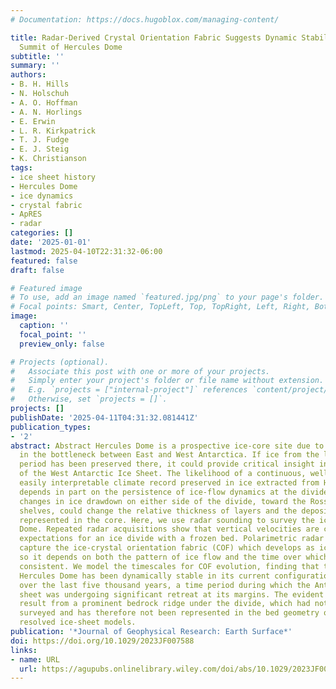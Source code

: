 ```yaml
---
# Documentation: https://docs.hugoblox.com/managing-content/

title: Radar-Derived Crystal Orientation Fabric Suggests Dynamic Stability at the
  Summit of Hercules Dome
subtitle: ''
summary: ''
authors:
- B. H. Hills
- N. Holschuh
- A. O. Hoffman
- A. N. Horlings
- E. Erwin
- L. R. Kirkpatrick
- T. J. Fudge
- E. J. Steig
- K. Christianson
tags:
- ice sheet history
- Hercules Dome
- ice dynamics
- crystal fabric
- ApRES
- radar
categories: []
date: '2025-01-01'
lastmod: 2025-04-10T22:31:32-06:00
featured: false
draft: false

# Featured image
# To use, add an image named `featured.jpg/png` to your page's folder.
# Focal points: Smart, Center, TopLeft, Top, TopRight, Left, Right, BottomLeft, Bottom, BottomRight.
image:
  caption: ''
  focal_point: ''
  preview_only: false

# Projects (optional).
#   Associate this post with one or more of your projects.
#   Simply enter your project's folder or file name without extension.
#   E.g. `projects = ["internal-project"]` references `content/project/deep-learning/index.md`.
#   Otherwise, set `projects = []`.
projects: []
publishDate: '2025-04-11T04:31:32.081441Z'
publication_types:
- '2'
abstract: Abstract Hercules Dome is a prospective ice-core site due to its setting
  in the bottleneck between East and West Antarctica. If ice from the last interglacial
  period has been preserved there, it could provide critical insight into the history
  of the West Antarctic Ice Sheet. The likelihood of a continuous, well-resolved,
  easily interpretable climate record preserved in ice extracted from Hercules Dome
  depends in part on the persistence of ice-flow dynamics at the divide. Significant
  changes in ice drawdown on either side of the divide, toward the Ross or Ronne ice
  shelves, could change the relative thickness of layers and the deposition environment
  represented in the core. Here, we use radar sounding to survey the ice flow at Hercules
  Dome. Repeated radar acquisitions show that vertical velocities are consistent with
  expectations for an ice divide with a frozen bed. Polarimetric radar acquisitions
  capture the ice-crystal orientation fabric (COF) which develops as ice strains,
  so it depends on both the pattern of ice flow and the time over which flow has been
  consistent. We model the timescales for COF evolution, finding that the summit of
  Hercules Dome has been dynamically stable in its current configuration, at least
  over the last five thousand years, a time period during which the Antarctic ice
  sheet was undergoing significant retreat at its margins. The evident stability may
  result from a prominent bedrock ridge under the divide, which had not been previously
  surveyed and has therefore not been represented in the bed geometry of coarsely
  resolved ice-sheet models.
publication: '*Journal of Geophysical Research: Earth Surface*'
doi: https://doi.org/10.1029/2023JF007588
links:
- name: URL
  url: https://agupubs.onlinelibrary.wiley.com/doi/abs/10.1029/2023JF007588
---
```

